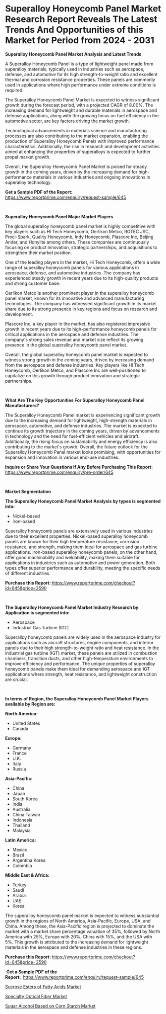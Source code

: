 <p><h1>Superalloy Honeycomb Panel Market Research Report Reveals The Latest Trends And Opportunities of this Market for Period from 2024 - 2031</h1></p><p><strong>Superalloy Honeycomb Panel Market Analysis and Latest Trends</strong></p>
<p><p>A Superalloy Honeycomb Panel is a type of lightweight panel made from superalloy materials, typically used in industries such as aerospace, defense, and automotive for its high strength-to-weight ratio and excellent thermal and corrosion resistance properties. These panels are commonly used in applications where high performance under extreme conditions is required.</p><p>The Superalloy Honeycomb Panel Market is expected to witness significant growth during the forecast period, with a projected CAGR of 8.00%. The increasing demand for lightweight and durable materials in aerospace and defense applications, along with the growing focus on fuel efficiency in the automotive sector, are key factors driving the market growth.</p><p>Technological advancements in materials science and manufacturing processes are also contributing to the market expansion, enabling the production of Superalloy Honeycomb Panels with improved performance characteristics. Additionally, the rise in research and development activities aimed at enhancing the properties of superalloys is expected to further propel market growth.</p><p>Overall, the Superalloy Honeycomb Panel Market is poised for steady growth in the coming years, driven by the increasing demand for high-performance materials in various industries and ongoing innovations in superalloy technology.</p></p>
<p><strong>Get a Sample PDF of the Report:&nbsp;</strong> <a href="https://www.reportprime.com/enquiry/request-sample/645">https://www.reportprime.com/enquiry/request-sample/645</a></p>
<p>&nbsp;</p>
<p><strong>Superalloy Honeycomb Panel Major Market Players</strong></p>
<p><p>The global superalloy honeycomb panel market is highly competitive with key players such as Hi Tech Honeycomb, Oerlikon Metco, ROTEC JSC, Preci-Spark, Quality Honeycomb, Indy Honeycomb, Plascore Inc, Beijing Ander, and Honylite among others. These companies are continuously focusing on product innovation, strategic partnerships, and acquisitions to strengthen their market position.</p><p>One of the leading players in the market, Hi Tech Honeycomb, offers a wide range of superalloy honeycomb panels for various applications in aerospace, defense, and automotive industries. The company has experienced steady growth in recent years due to its high-quality products and strong customer base.</p><p>Oerlikon Metco is another prominent player in the superalloy honeycomb panel market, known for its innovative and advanced manufacturing technologies. The company has witnessed significant growth in its market share due to its strong presence in key regions and focus on research and development.</p><p>Plascore Inc, a key player in the market, has also registered impressive growth in recent years due to its high-performance honeycomb panels for critical applications in the aerospace and defense industries. The company's strong sales revenue and market size reflect its growing presence in the global superalloy honeycomb panel market.</p><p>Overall, the global superalloy honeycomb panel market is expected to witness strong growth in the coming years, driven by increasing demand from the aerospace and defense industries. Key players like Hi Tech Honeycomb, Oerlikon Metco, and Plascore Inc are well-positioned to capitalize on this growth through product innovation and strategic partnerships.</p></p>
<p>&nbsp;</p>
<p><strong>What Are The Key Opportunities For Superalloy Honeycomb Panel Manufacturers?</strong></p>
<p><p>The Superalloy Honeycomb Panel market is experiencing significant growth due to the increasing demand for lightweight, high-strength materials in aerospace, automotive, and defense industries. The market is expected to continue its growth trajectory in the coming years, driven by advancements in technology and the need for fuel-efficient vehicles and aircraft. Additionally, the rising focus on sustainability and energy efficiency is also contributing to the market's growth. Overall, the future outlook for the Superalloy Honeycomb Panel market looks promising, with opportunities for expansion and innovation in various end-use industries.</p></p>
<p><strong>Inquire or Share Your Questions If Any Before Purchasing This Report:</strong> <a href="https://www.reportprime.com/enquiry/pre-order/645">https://www.reportprime.com/enquiry/pre-order/645</a></p>
<p>&nbsp;</p>
<p><strong>Market Segmentation</strong></p>
<p><strong>The Superalloy Honeycomb Panel Market Analysis by types is segmented into:</strong></p>
<p><ul><li>Nickel-based</li><li>Iron-based</li></ul></p>
<p><p>Superalloy honeycomb panels are extensively used in various industries due to their excellent properties. Nickel-based superalloy honeycomb panels are known for their high temperature resistance, corrosion resistance, and strength, making them ideal for aerospace and gas turbine applications. Iron-based superalloy honeycomb panels, on the other hand, offer good machinability and weldability, making them suitable for applications in industries such as automotive and power generation. Both types offer superior performance and durability, meeting the specific needs of different industries.</p></p>
<p><strong>Purchase this Report:&nbsp;</strong><a href="https://www.reportprime.com/checkout?id=645&price=3590">https://www.reportprime.com/checkout?id=645&price=3590</a></p>
<p>&nbsp;</p>
<p><strong>The Superalloy Honeycomb Panel Market Industry Research by Application is segmented into:</strong></p>
<p><ul><li>Aerospace</li><li>Industrial Gas Turbine (IGT)</li></ul></p>
<p><p>Superalloy honeycomb panels are widely used in the aerospace industry for applications such as aircraft structures, engine components, and interior panels due to their high strength-to-weight ratio and heat resistance. In the industrial gas turbine (IGT) market, these panels are utilized in combustion chambers, transition ducts, and other high-temperature environments to improve efficiency and performance. The unique properties of superalloy honeycomb panels make them ideal for demanding aerospace and IGT applications where strength, heat resistance, and lightweight construction are crucial.</p></p>
<p>&nbsp;</p>
<p><strong>In terms of Region, the Superalloy Honeycomb Panel Market Players available by Region are:</strong></p>
<p>
    <p> <strong> North America: </strong>
        <ul>
            <li>United States</li>
            <li>Canada</li>
        </ul>
        </p> 
    <p> <strong> Europe: </strong>
        <ul>
            <li>Germany</li>
            <li>France</li>
            <li>U.K.</li>
            <li>Italy</li>
            <li>Russia</li>
        </ul>
        </p> 
    <p> <strong> Asia-Pacific: </strong>
        <ul>
            <li>China</li>
            <li>Japan</li>
            <li>South Korea</li>
            <li>India</li>
            <li>Australia</li>
            <li>China Taiwan</li>
            <li>Indonesia</li>
            <li>Thailand</li>
            <li>Malaysia</li>
        </ul>
        </p> 
    <p> <strong> Latin America: </strong>
        <ul>
            <li>Mexico</li>
            <li>Brazil</li>
            <li>Argentina Korea</li>
            <li>Colombia</li>
        </ul>
        </p> 
    <p> <strong> Middle East & Africa: </strong>
        <ul>
            <li>Turkey</li>
            <li>Saudi</li>
            <li>Arabia</li>
            <li>UAE</li>
            <li>Korea</li>
        </ul>
    </p>
    </p>
<p><p>The superalloy honeycomb panel market is expected to witness substantial growth in the regions of North America, Asia-Pacific, Europe, USA, and China. Among these, the Asia-Pacific region is projected to dominate the market with a market share percentage valuation of 35%, followed by North America with 25%, Europe with 20%, China with 15%, and the USA with 5%. This growth is attributed to the increasing demand for lightweight materials in the aerospace and defense industries in these regions.</p></p>
<p><strong>Purchase this Report: </strong><a href="https://www.reportprime.com/checkout?id=645&price=3590">https://www.reportprime.com/checkout?id=645&price=3590</a></p>
<p>&nbsp;<strong>Get a Sample PDF of the Report:&nbsp;&nbsp;</strong><a href="https://www.reportprime.com/enquiry/request-sample/645">https://www.reportprime.com/enquiry/request-sample/645</a></p>
<p><strong></strong></p>
<p><p><a href="https://github.com/gamblestampleyjenny50m5sl6/Market-Research-Report-List-1/blob/main/sucrose-esters-of-fatty-acids-market.md">Sucrose Esters of Fatty Acids Market</a></p><p><a href="https://github.com/wwwkeltoum/Market-Research-Report-List-2/blob/main/specialty-optical-fiber-market.md">Specialty Optical Fiber Market</a></p><p><a href="https://github.com/nicholepatriciadoylenwnrjr0/Market-Research-Report-List-1/blob/main/sugar-alcohol-based-on-corn-starch-market.md">Sugar Alcohol Based on Corn Starch Market</a></p></p>